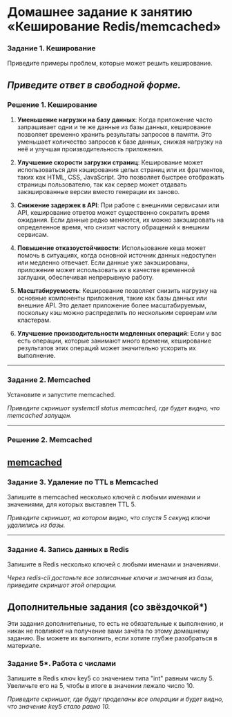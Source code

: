 # Домашнее задание к занятию «Кеширование Redis/memcached»


### Задание 1. Кеширование 

Приведите примеры проблем, которые может решить кеширование. 

*Приведите ответ в свободной форме.*
---
### Решение 1. Кеширование
1. **Уменьшение нагрузки на базу данных**: Когда приложение часто запрашивает одни и те же данные из базы данных, кеширование позволяет временно хранить результаты запросов в памяти. Это уменьшает количество запросов к базе данных, снижая нагрузку на неё и улучшая производительность приложения.

2. **Улучшение скорости загрузки страниц**: Кеширование может использоваться для кэширования целых страниц или их фрагментов, таких как HTML, CSS, JavaScript. Это позволяет быстрее отображать страницы пользователю, так как сервер может отдавать закэшированные версии вместо генерации их заново.

3. **Снижение задержек в API**: При работе с внешними сервисами или API, кеширование ответов может существенно сократить время ожидания. Если данные редко меняются, их можно закэшировать на определенное время, что снизит частоту обращений к внешним сервисам.

4. **Повышение отказоустойчивости**: Использование кеша может помочь в ситуациях, когда основной источник данных недоступен или медленно отвечает. Если данные уже закэшированы, приложение может использовать их в качестве временной заглушки, обеспечивая непрерывную работу.

5. **Масштабируемость**: Кеширование позволяет снизить нагрузку на основные компоненты приложения, такие как базы данных или внешние API. Это делает приложение более масштабируемым, поскольку кэш можно распределить по нескольким серверам или кластерам.

6. **Улучшение производительности медленных операций**: Если у вас есть операции, которые занимают много времени, кеширование результатов этих операций может значительно ускорить их выполнение.

---

### Задание 2. Memcached

Установите и запустите memcached.

*Приведите скриншот systemctl status memcached, где будет видно, что memcached запущен.*

---
### Решение 2. Memcached
[memcached](https://github.com/sash3939/Redis-memcached/assets/156709540/ee9704a4-d321-4f9b-9ac1-1241aa88a64b)
---

### Задание 3. Удаление по TTL в Memcached

Запишите в memcached несколько ключей с любыми именами и значениями, для которых выставлен TTL 5. 

*Приведите скриншот, на котором видно, что спустя 5 секунд ключи удалились из базы.*

---

### Задание 4. Запись данных в Redis

Запишите в Redis несколько ключей с любыми именами и значениями. 

*Через redis-cli достаньте все записанные ключи и значения из базы, приведите скриншот этой операции.*


## Дополнительные задания (со звёздочкой*)
Эти задания дополнительные, то есть не обязательные к выполнению, и никак не повлияют на получение вами зачёта по этому домашнему заданию. Вы можете их выполнить, если хотите глубже разобраться в материале.

### Задание 5*. Работа с числами 

Запишите в Redis ключ key5 со значением типа "int" равным числу 5. Увеличьте его на 5, чтобы в итоге в значении лежало число 10.  

*Приведите скриншот, где будут проделаны все операции и будет видно, что значение key5 стало равно 10.*
